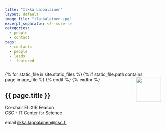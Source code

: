 ```yaml
---
title: "Ilkka Lappalainen"
layout: default
image_file: "ilappalainen.jpg"
excerpt_separator: <!--more-->
categories:
  - people
  - contact
tags:
  - contacts
  - people
  - leads
  - .featured
---
```


{% for static_file in site.static_files %}
  {% if static_file.path contains page.image_file %}
<img style="float: right; width: 80px;" src="{{ static_file.path | relative_url}}" />
  {% endif %}
{% endfor %}

## {{ page.title }}

Co-chair ELIXIR Beacon  
CSC - IT Center for Science  

<!--more-->

email [ilkka.lappalainen@csc.fi](mailto:ilkka.lappalainen@csc.fi)

